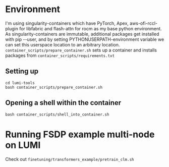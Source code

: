# Environment
I'm using singularity-containers which have PyTorch, Apex, aws-ofi-rccl-plugin for libfabric and flash-attn for rocm as my base python environment. As singularity-containers are immutable,
additional packages get installed with pip --user, and by setting PYTHONUSERPATH-environment variable we can set this userspace location to an arbitrary location. 
`container_scripts/prepare_container.sh` sets up a container and installs packages from `container_scripts/requirements.txt`

## Setting up
```git clone https://github.com/luukkonenr/lumi-tools.git
cd lumi-tools
bash container_scripts/prepare_container.sh
```

## Opening a shell within the container
```
bash container_scripts/shell_into_container.sh
```

# Running FSDP example multi-node on LUMI

Check out `finetuning/transformers_example/pretrain_clm.sh`
